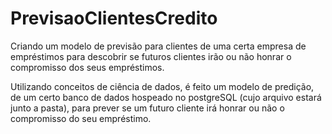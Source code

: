 # PrevisaoClientesCredito
Criando um modelo de previsão para clientes de uma certa empresa de empréstimos para descobrir se futuros clientes irão ou não honrar o compromisso dos seus empréstimos.

Utilizando conceitos de ciência de dados, é feito um modelo de predição, de um certo banco de dados hospeado no postgreSQL (cujo arquivo estará junto a pasta), para prever se um futuro cliente irá honrar ou não o compromisso do seu empréstimo.
